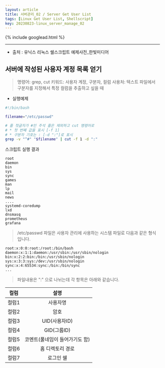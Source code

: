 ```yaml
---
layout: article
title: 서버관리_02 / Server Get User List
tags: [Linux Get User List, Shellscript]
key: 20230823-linux_server_manage_02 
---
```


{% include googlead.html %}

---


- 출처 : 유닉스 리눅스 쉘스크립트 예제사전_한빛미디어

## 서버에 작성된 사용자 계정 목록 얻기

> 명령어: grep, cut
> 키워드: 사용자 계정, 구분자, 컬럼
> 사용처: 텍스트 파일에서 구분자를 지정해서 특정 컬럼을 추출하고 싶을 때

- 실행예제

 ```bash
#!/bin/bash

filename="/etc/passwd"

# 줄 첫글자가 #인 주석 줄은 제외하고 cut 명령어로
# * 첫 번째 값을 표시 [-f 1]
# * 구분자 기호는 : [-d ":"]로 표시
grep -v "^#" "$filename" | cut -f 1 -d ":"
```

스크립트 실행 결과
```
root
daemon
bin
sys
sync
games
man
lp
mail
news
....
systemd-coredump
lxd
dnsmasq
prometheus
grafana
```


> /etc/passwd 파일은 사용자 관리에 사용하는 시스템 파일로 다음과 같은 형식입니다.

```
root:x:0:0:root:/root:/bin/bash
daemon:x:1:1:daemon:/usr/sbin:/usr/sbin/nologin
bin:x:2:2:bin:/bin:/usr/sbin/nologin
sys:x:3:3:sys:/dev:/usr/sbin/nologin
sync:x:4:65534:sync:/bin:/bin/sync
...
```

> 파일내용은 ":" 으로 나뉘는데 각 항목은 아래와 같습니다.

| 컬럼 | 설명 |
|:--------:|:--------:|
|컬럼1|사용자명|
|컬럼2|암호|
|컬럼3|UID(사용자ID)|
|컬럼4|GID(그룹ID)|
|컬럼5|코멘트(풀네임이 들어가기도 함)|
|컬럼6|홈 디렉토리 경로|
|컬럼7|로그인 쉘|

 